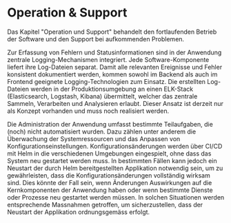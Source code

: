 # Operation & Support

Das Kapitel "Operation und Support" behandelt den fortlaufenden Betrieb der Software und den Support bei aufkommenden Problemen.

Zur Erfassung von Fehlern und Statusinformationen sind in der Anwendung zentrale Logging-Mechanismen integriert. Jede Software-Komponente liefert ihre Log-Dateien separat. Damit alle relevanten Ereignisse und Fehler konsistent dokumentiert werden, kommen sowohl im Backend als auch im Frontend geeignete Logging-Technologien zum Einsatz. Die erstellten Log-Dateien werden in der Produktionsumgebung an einen ELK-Stack (Elasticsearch, Logstash, Kibana) übermittelt, welcher das zentrale Sammeln, Verarbeiten und Analysieren erlaubt. Dieser Ansatz ist derzeit nur als Konzept vorhanden und muss noch realisiert werden.

Die Administration der Anwendung umfasst bestimmte Teilaufgaben, die (noch) nicht automatisiert wurden. Dazu zählen unter anderem die Überwachung der Systemressourcen und das Anpassen von Konfigurationseinstellungen. Konfigurationsänderungen werden über CI/CD mit Helm in die verschiedenen Umgebungen eingespielt, ohne dass das System neu gestartet werden muss. In bestimmten Fällen kann jedoch ein Neustart der durch Helm bereitgestellten Applikation notwendig sein, um zu gewährleisten, dass die Konfigurationsänderungen vollständig wirksam sind. Dies könnte der Fall sein, wenn Änderungen Auswirkungen auf die Kernkomponenten der Anwendung haben oder wenn bestimmte Dienste oder Prozesse neu gestartet werden müssen. In solchen Situationen werden entsprechende Massnahmen getroffen, um sicherzustellen, dass der Neustart der Applikation ordnungsgemäss erfolgt.




